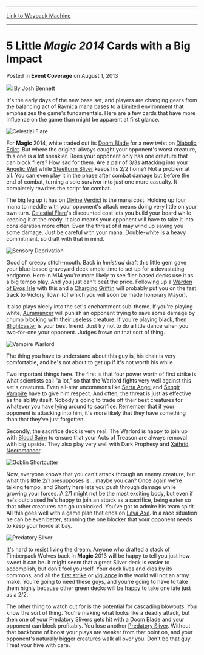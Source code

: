 
---
[Link to Wayback Machine](https://web.archive.org/web/20170809174948/http://magic.wizards.com/en/articles/archive/event-coverage/5-little-magic-2014-cards-big-impact-2013-08-01)

[_metadata_:author]:- "Josh Bennett"
[_metadata_:description]:- "It's the early days of the new base set, and players are changing gears from the balancing act of Ravnica mana bases to a Limited environment that emphasizes the game's fundamentals. Here are a few cards that have more influence on the game than might be apparent at first glance."
[_metadata_:generator]:- "Drupal 7 (http://drupal.org)"
[_metadata_:node]:- "516471"
[_metadata_:publish_date]:- "2013-08-01"
[_metadata_:source]:- "div-main-content"
[_metadata_:title]:- "5 Little Magic 2014 Cards with a Big Impact"
[_metadata_:wayback_capture_timestamp]:- "2017-08-09 17:49:48"
[_metadata_:wayback_raw_url]:- "https://web.archive.org/web/20170809174948id_/http://magic.wizards.com/en/articles/archive/event-coverage/5-little-magic-2014-cards-big-impact-2013-08-01"
[_metadata_:wayback_url]:- "http://magic.wizards.com/en/articles/archive/event-coverage/5-little-magic-2014-cards-big-impact-2013-08-01"
---


5 Little ***Magic** 2014* Cards with a Big Impact
=================================================



 Posted in **Event Coverage**
 on August 1, 2013 






![](https://media.magic.wizards.com/styles/auth_small/public/images/person/authorpic_joshbennett.jpg)
By Josh Bennett












It's the early days of the new base set, and players are changing gears from the balancing act of Ravnica mana bases to a Limited environment that emphasizes the game's fundamentals. Here are a few cards that have more influence on the game than might be apparent at first glance.


![Celestial Flare](http://gatherer.wizards.com/Handlers/Image.ashx?type=card&name=Celestial+Flare)
  
 For **Magic** 2014, white traded out its [Doom Blade](http://gatherer.wizards.com/Pages/Card/Details.aspx?multiverseid=271367) for a new twist on [Diabolic Edict](http://gatherer.wizards.com/Pages/Card/Details.aspx?name=Diabolic+Edict). But where the original always caught your opponent's worst creature, this one is a lot sneakier. Does your opponent only has one creature that can block fliers? How sad for them. Are a pair of 3/3s attacking into your [Angelic Wall](http://gatherer.wizards.com/Pages/Card/Details.aspx?name=Angelic+Wall) while [Steelform Sliver](http://gatherer.wizards.com/Pages/Card/Details.aspx?name=Steelform+Sliver) keeps his 2/2 home? Not a problem at all. You can even play it in the phase after combat damage but before the end of combat, turning a sole survivor into just one more casualty. It completely rewrites the script for combat. 


 The big leg up it has on [Divine Verdict](http://gatherer.wizards.com/Pages/Card/Details.aspx?name=Divine+Verdict) is the mana cost. Holding up four mana to meddle with your opponent's attack means doing very little on your own turn. [Celestial Flare](http://gatherer.wizards.com/Pages/Card/Details.aspx?name=Celestial+Flare)'s discounted cost lets you build your board while keeping it at the ready. It also means your opponent will have to take it into consideration more often. Even the threat of it may wind up saving you some damage. Just be careful with your mana. Double-white is a heavy commitment, so draft with that in mind. 


![Sensory Deprivation](http://gatherer.wizards.com/Handlers/Image.ashx?type=card&name=Sensory+Deprivation)
  
 Good ol' creepy stitch-mouth. Back in *Innistrad* draft this little gem gave your blue-based graveyard deck ample time to set up for a devastating endgame. Here in M14 you're more likely to see flier-based decks use it as a big tempo play. And you just can't beat the price. Following up a [Warden of Evos Isle](http://gatherer.wizards.com/Pages/Card/Details.aspx?name=Warden+of+Evos+Isle) with this and a [Charging Griffin](http://gatherer.wizards.com/Pages/Card/Details.aspx?name=Charging+Griffin) will probably put you on the fast track to Victory Town (of which you will soon be made honorary Mayor). 


 It also plays nicely into the set's enchantment sub-theme. If you're playing white, [Auramancer](http://gatherer.wizards.com/Pages/Card/Details.aspx?name=Auramancer) will punish an opponent trying to save some damage by chump blocking with their useless creature. If you're playing black, then [Blightcaster](http://gatherer.wizards.com/Pages/Card/Details.aspx?name=Blightcaster) is your best friend. Just try not to do a little dance when you two-for-one your opponent. Judges frown on that sort of thing. 


![Vampire Warlord](http://gatherer.wizards.com/Handlers/Image.ashx?type=card&name=Vampire+Warlord)
  
The thing you have to understand about this guy is, his chair is very comfortable, and he's not about to get up if it's not worth his while.


 Two important things here. The first is that four power worth of first strike is what scientists call "a lot," so that the Warlord fights very well against this set's creatures. Even all-star uncommons like [Serra Angel](http://gatherer.wizards.com/Pages/Card/Details.aspx?name=Serra+Angel) and [Sengir Vampire](http://gatherer.wizards.com/Pages/Card/Details.aspx?name=Sengir+Vampire) have to give him respect. And often, the threat is just as effective as the ability itself. Nobody's going to trade off their best creatures for whatever you have lying around to sacrifice. Remember that if your opponent is attacking into him, it's more likely that they have something than that they've just forgotten. 


 Secondly, the sacrifice deck is very real. The Warlord is happy to join up with [Blood Bairn](http://gatherer.wizards.com/Pages/Card/Details.aspx?name=Blood+Bairn) to ensure that your Acts of Treason are always removal with big upside. They also play very well with Dark Prophesy and [Xathrid Necromancer](http://gatherer.wizards.com/Pages/Card/Details.aspx?name=Xathrid+Necromancer). 


![Goblin Shortcutter](http://gatherer.wizards.com/Handlers/Image.ashx?type=card&name=Goblin+Shortcutter)
  
 Now, everyone knows that you can't attack through an enemy creature, but what this little 2/1 presupposes is... maybe you can? Once again we're talking tempo, and Shorty here lets you push through damage while growing your forces. A 2/1 might not be the most exciting body, but even if he's outclassed he's happy to join an attack as a sacrifice, being eaten so that other creatures can go unblocked. You've got to admire his team spirit. All this goes well with a game plan that ends on [Lava Axe](http://gatherer.wizards.com/Pages/Card/Details.aspx?name=Lava+Axe). In a race situation he can be even better, stunning the one blocker that your opponent needs to keep your horde at bay. 


![Predatory Sliver](http://gatherer.wizards.com/Handlers/Image.ashx?type=card&name=Predatory+Sliver)
  
 It's hard to resist living the dream. Anyone who drafted a stack of Timberpack Wolves back in **Magic** 2013 will be happy to tell you just how sweet it can be. It might seem that a great Sliver deck is easier to accomplish, but don't fool yourself. Your deck lives and dies by its commons, and all the [first strike](http://gatherer.wizards.com/Pages/Card/Details.aspx?multiverseid=370589) or [vigilance](http://gatherer.wizards.com/Pages/Card/Details.aspx?multiverseid=370813) in the world will not an army make. You're going to need these guys, and you're going to have to take them highly because other green decks will be happy to take one late just as a 2/2. 


 The other thing to watch out for is the potential for cascading blowouts. You know the sort of thing. You're making what looks like a deadly attack, but then one of your [Predatory Sliver](http://gatherer.wizards.com/Pages/Card/Details.aspx?name=Predatory+Sliver)s gets hit with a [Doom Blade](http://gatherer.wizards.com/Pages/Card/Details.aspx?name=Doom+Blade) and your opponent can block profitably. You lose another [Predatory Sliver](http://gatherer.wizards.com/Pages/Card/Details.aspx?name=Predatory+Sliver). Without that backbone of boost your plays are weaker from that point on, and your opponent's naturally bigger creatures walk all over you. Don't be that guy. Treat your hive with care. 







